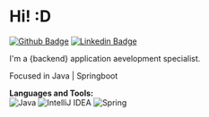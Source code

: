 # Hi! :D

[![Github Badge](https://img.shields.io/badge/-Github-000?style=flat-square&logo=Github&logoColor=white&link=https://github.com/lourivalnt)](https://github.com/lourivalnt)
[![Linkedin Badge](https://img.shields.io/badge/-LinkedIn-blue?style=flat-square&logo=Linkedin&logoColor=white&link=https://www.linkedin.com/in/lourival-linard-b28699191/)](https://www.linkedin.com/in/lourival-linard-b28699191/)


I'm a {backend} application aevelopment specialist.

Focused in Java | Springboot

<!--- [![Ryo-ma's github trophy](https://github-profile-trophy.vercel.app/?username=lourivalnt&row=1)](https://github.com/ryo-ma/github-profile-trophy)--->

**Languages and Tools:**  
<img alt="Java" src="https://img.shields.io/badge/java-%23ED8B00.svg?&style=for-the-badge&logo=java&logoColor=white"/>
<img alt="IntelliJ IDEA" src="https://img.shields.io/badge/IntelliJ%20IDEA-000000.svg?&style=for-the-badge&logo=intellij-idea&logoColor=white"/>
<img alt="Spring" src="https://img.shields.io/badge/spring%20-%236DB33F.svg?&style=for-the-badge&logo=spring&logoColor=white"/>

<!--code><img height="20" src="https://raw.githubusercontent.com/github/explore/80688e429a7d4ef2fca1e82350fe8e3517d3494d/topics/javascript/javascript.png"></code>
<code><img height="20" src="https://raw.githubusercontent.com/github/explore/80688e429a7d4ef2fca1e82350fe8e3517d3494d/topics/typescript/typescript.png"></code>
<code><img height="20" src="https://raw.githubusercontent.com/github/explore/80688e429a7d4ef2fca1e82350fe8e3517d3494d/topics/react/react.png"></code>
<code><img height="20" src="https://raw.githubusercontent.com/github/explore/5c058a388828bb5fde0bcafd4bc867b5bb3f26f3/topics/graphql/graphql.png"></code>
<code><img height="20" src="https://raw.githubusercontent.com/github/explore/80688e429a7d4ef2fca1e82350fe8e3517d3494d/topics/nodejs/nodejs.png"></code--->    


<!---[Anurag's GitHub stats](https://github-readme-stats.vercel.app/api?username=lourivalnt&show_icons=true)--->

<!---[![Naereen's top languages](https://github-readme-stats.vercel.app/api/top-langs/?username=lourivalnt&theme=blue-green)](https://github.com/lourivalnt/github-readme-stats)--->
